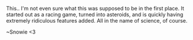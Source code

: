 This.. I'm not even sure what this was supposed to be in the first 
place. It started out as a racing game, turned into asteroids, and is 
quickly having extremely ridiculous features added. All in the name of 
science, of course.

~Snowie <3

